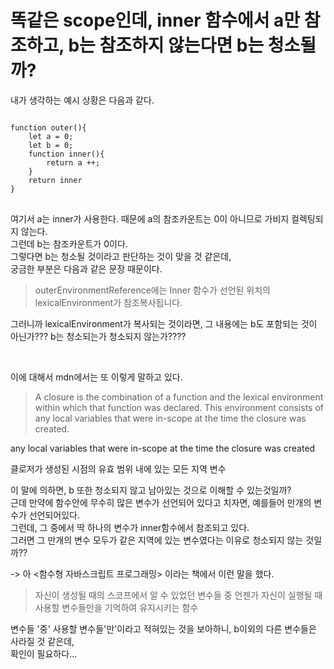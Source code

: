 # 똑같은 scope인데, inner 함수에서 a만 참조하고, b는 참조하지 않는다면 b는 청소될까?

내가 생각하는 예시 상황은 다음과 같다.

<pre>
<code>
function outer(){
    let a = 0;
    let b = 0;
    function inner(){
        return a ++;
    }
    return inner
}
</code>
</pre>

여기서 a는 inner가 사용한다. 때문에 a의 참조카운트는 0이 아니므로 가비지 컬렉팅되지 않는다.  
그런데 b는 참조카운트가 0이다.  
그렇다면 b는 청소될 것이라고 판단하는 것이 맞을 것 같은데,  
궁금한 부분은 다음과 같은 문장 때문이다.

> outerEnvironmentReference에는 Inner 함수가 선언된 위치의 lexicalEnvironment가 참조복사됩니다.

그러니까 lexicalEnvironment가 복사되는 것이라면, 그 내용에는 b도 포함되는 것이 아닌가???
b는 청소되는가 청소되지 않는가????

<br>

이에 대해서 mdn에서는 또 이렇게 말하고 있다.

> A closure is the combination of a function and the lexical environment within which that function was declared. This environment consists of any local variables that were in-scope at the time the closure was created.

any local variables that were in-scope at the time the closure was created

클로저가 생성된 시점의 유효 범위 내에 있는 모든 지역 변수

이 말에 의하면, b 또한 청소되지 않고 남아있는 것으로 이해할 수 있는것일까?  
근데 만약에 함수안에 무수히 많은 변수가 선언되어 있다고 치자면, 예를들어 만개의 변수가 선언되어있다.  
그런데, 그 중에서 딱 하나의 변수가 inner함수에서 참조되고 있다.  
그러면 그 만개의 변수 모두가 같은 지역에 있는 변수였다는 이유로 청소되지 않는 것일까??

-> 아 <함수형 자바스크립트 프로그래밍> 이라는 책에서 이런 말을 했다.

> 자신이 생성될 때의 스코프에서 알 수 있었던 변수들 중 언젠가 자신이 실행될 때 사용할 변수들만을 기억하여 유지시키는 함수

변수들 '중' 사용할 변수들'만'이라고 적혀있는 것을 보아하니,
b이외의 다른 변수들은 사라질 것 같은데,  
확인이 필요하다...
